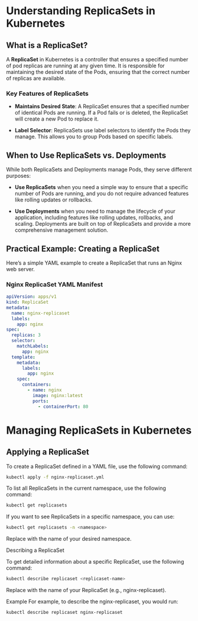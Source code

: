 # Understanding ReplicaSets in Kubernetes

## What is a ReplicaSet?

A **ReplicaSet** in Kubernetes is a controller that ensures a specified number of pod replicas are running at any given time. It is responsible for maintaining the desired state of the Pods, ensuring that the correct number of replicas are available.

### Key Features of ReplicaSets

- **Maintains Desired State**: A ReplicaSet ensures that a specified number of identical Pods are running. If a Pod fails or is deleted, the ReplicaSet will create a new Pod to replace it.

- **Label Selector**: ReplicaSets use label selectors to identify the Pods they manage. This allows you to group Pods based on specific labels.

## When to Use ReplicaSets vs. Deployments

While both ReplicaSets and Deployments manage Pods, they serve different purposes:

- **Use ReplicaSets** when you need a simple way to ensure that a specific number of Pods are running, and you do not require advanced features like rolling updates or rollbacks.

- **Use Deployments** when you need to manage the lifecycle of your application, including features like rolling updates, rollbacks, and scaling. Deployments are built on top of ReplicaSets and provide a more comprehensive management solution.

## Practical Example: Creating a ReplicaSet

Here’s a simple YAML example to create a ReplicaSet that runs an Nginx web server.

### Nginx ReplicaSet YAML Manifest

```yaml
apiVersion: apps/v1
kind: ReplicaSet
metadata:
  name: nginx-replicaset
  labels:
    app: nginx
spec:
  replicas: 3
  selector:
    matchLabels:
      app: nginx
  template:
    metadata:
      labels:
        app: nginx
    spec:
      containers:
        - name: nginx
          image: nginx:latest
          ports:
            - containerPort: 80

```








# Managing ReplicaSets in Kubernetes

## Applying a ReplicaSet

To create a ReplicaSet defined in a YAML file, use the following command:

```bash
kubectl apply -f nginx-replicaset.yml

```
To list all ReplicaSets in the current namespace, use the following command:

```bash
kubectl get replicasets

```
If you want to see ReplicaSets in a specific namespace, you can use:

```bash
kubectl get replicasets -n <namespace>

```
Replace <namespace> with the name of your desired namespace.

Describing a ReplicaSet

To get detailed information about a specific ReplicaSet, use the following command:

```bash
kubectl describe replicaset <replicaset-name>

```
Replace <replicaset-name> with the name of your ReplicaSet (e.g., nginx-replicaset).


Example
For example, to describe the nginx-replicaset, you would run:

```bash
kubectl describe replicaset nginx-replicaset
